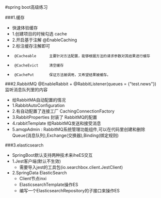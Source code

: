 #spring boot高级练习

###1.缓存
 * 快速体验缓存
 * 1.创建项目的时候勾选 cache
 * 2.开启基于注解 @EnableCaching
 * 2.标注缓存注解即可
 * 		@Cacheable		主要针对方法配置，能够根据方法的请求参数对其结果进行缓存
 * 		@CacheEvict		清空缓存
 * 		@CachePut		保证方法被调用，又希望结果被缓存。

###2.RabbitMQ
    @EnableRabbit + @RabbitListener(queues = {"test.news"}) 监听消息队列里的内容
 * 给RabbitMA自动配置的情况
 * 1.RabbitAutoConfiguration
 * 2.有自动配置了连接工厂 CachingConnectionFactory
 * 3.RabbitProperties 封装了 RabbitMQ的配置
 * 4.rabbitTemplate 给RabbitMQ发送和接受消息
 * 5.amqpAdmin : RabbitMQ系统管理功能组件,可以在代码里创建和删除Queue(消息队列),Exchange(交换器),Binding(绑定规则)
 
###3.elasticsearch
* SpringBoot默认支持两种技术来iheES交互
* 1.Jest客户端(默认不生效)
    *   需要导入jest的工具包(io.searchbox.client.JestClient)
* 2.SpringData ElasticSearch
    * Client节点inxi
    * ElasticsearchTemplate操作ES
    * 编写一个ElasticsearchRepository的子接口来操作ES